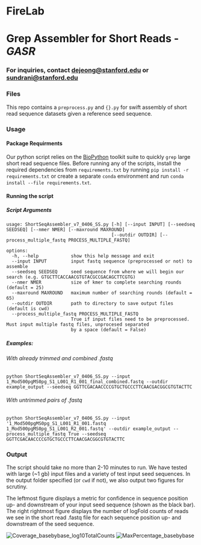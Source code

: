# FireLab

# Grep Assembler for Short Reads - *GASR*

### For inquiries, contact dejeong@stanford.edu or sundrani@stanford.edu

### Files
This repo contains a `preprocess.py` and `{}.py` for swift assembly of short read sequence datasets given a reference seed sequence.

### Usage

#### Package Requirments
Our python script relies on the [BioPython](https://biopython.org) toolkit suite to quickly `grep` large short read sequence files. 
Before running any of the scripts, install the required dependencies from `requirements.txt` by running `pip install -r requirements.txt` or create a separate `conda` environment and run `conda install --file requirements.txt`. 

#### Running the script

##### Script Arguments
```
usage: ShortSeqAssembler_v7_0406_SS.py [-h] [--input INPUT] [--seedseq SEEDSEQ] [--nmer NMER] [--maxround MAXROUND]
                                       [--outdir OUTDIR] [--process_multiple_fastq PROCESS_MULTIPLE_FASTQ]

options:
  -h, --help            show this help message and exit
  --input INPUT         input fastq sequence (preprocessed or not) to assemble
  --seedseq SEEDSEQ     seed sequence from where we will begin our search (e.g. GTGCTTCACCAACGTGTACGCCGACAGCTTCGTG)
  --nmer NMER           size of kmer to complete searching rounds (default = 25)
  --maxround MAXROUND   maximum number of searching rounds (default = 65)
  --outdir OUTDIR       path to directory to save output files (default is cwd)
  --process_multiple_fastq PROCESS_MULTIPLE_FASTQ
                        True if input files need to be preprocessed. Must input multiple fastq files, unprocesed separated
                        by a space (default = False)
```

##### Examples:

###### With already trimmed and combined .fastq
```
python ShortSeqAssembler_v7_0406_SS.py --input 1_Mod500pgMS0pg_S1_L001_R1_001_final_combined.fastq --outdir example_output --seedseq GGTTCGACAACCCCGTGCTGCCCTTCAACGACGGCGTGTACTTC
```
###### With untrimmed pairs of .fastq
```
python ShortSeqAssembler_v7_0406_SS.py --input '1_Mod500pgMS0pg_S1_L001_R1_001.fastq 1_Mod500pgMS0pg_S1_L001_R2_001.fastq' --outdir example_output --process_multiple_fastq True --seedseq GGTTCGACAACCCCGTGCTGCCCTTCAACGACGGCGTGTACTTC
```

### Output
The script should take no more than 2-10 minutes to run. We have tested with large (~1 gb) input files and a variety of test input seed sequences. In the output folder specified (or `cwd` if not), we also output two figures for scrutiny. 

The leftmost figure displays a metric for confidence in sequence position up- and downstream of your input seed sequence (shown as the black bar). The right rightmost figure displays the number of logFold counts of reads we see in the short read .fastq file for each sequence position up- and downstream of the seed sequence. 


![Coverage_basebybase_log10TotalCounts](https://user-images.githubusercontent.com/48189633/162085080-9ac40585-f6bb-40e2-b5ec-df8cc41f6340.png)
![MaxPercentage_basebybase](https://user-images.githubusercontent.com/48189633/162085089-6e1ff2fb-02b6-4686-a9d6-fcd6f4aa62ce.png)



